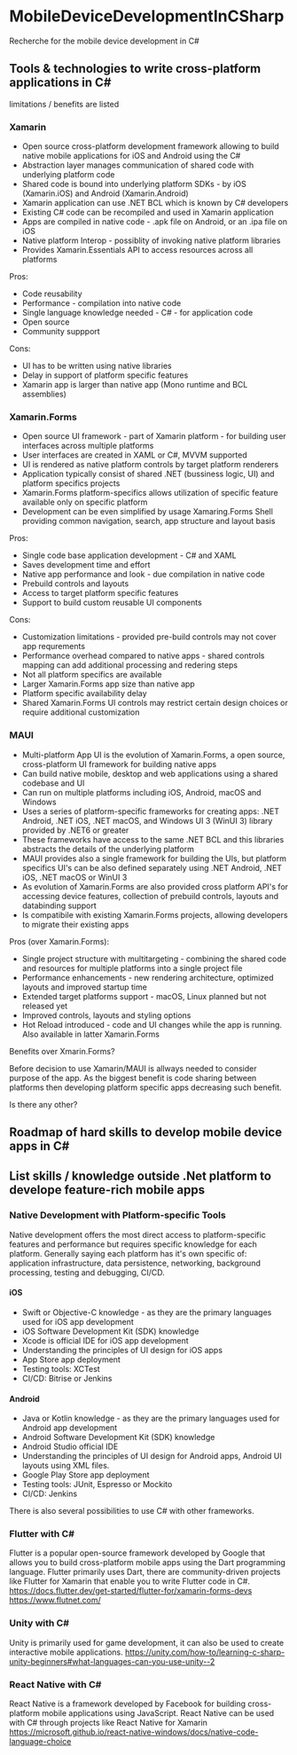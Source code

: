 # MobileDeviceDevelopmentInCSharp
Recherche for the mobile device development in C#

## Tools & technologies to write cross-platform applications in C# 
limitations / benefits are listed

### Xamarin
* Open source cross-platform development framework allowing to build native mobile applications for iOS and Android using the C#
* Abstraction layer manages communication of shared code with underlying platform code
* Shared code is bound into underlying platform SDKs - by iOS (Xamarin.iOS) and Android (Xamarin.Android)
* Xamarin application can use .NET BCL which is known by C# developers
* Existing C# code can be recompiled and used in Xamarin application
* Apps are compiled in native code - .apk file on Android, or an .ipa file on iOS
* Native platform Interop - possiblity of invoking native platform libraries
* Provides Xamarin.Essentials API to access resources across all platforms

Pros:
* Code reusability
* Performance - compilation into native code
* Single language knowledge needed - C# - for application code
* Open source
* Community suppport

Cons:
* UI has to be written using native libraries
* Delay in support of platform specific features
* Xamarin app is larger than native app (Mono runtime and BCL assemblies)

### Xamarin.Forms
* Open source UI framework - part of Xamarin platform - for building user interfaces across multiple platforms
* User interfaces are created in XAML or C#, MVVM supported
* UI is rendered as native platform controls by target platform renderers
* Application typically consist of shared .NET (bussiness logic, UI) and platform specifics projects
* Xamarin.Forms platform-specifics allows utilization of specific feature available only on specific platform
* Development can be even simplified by usage Xamaring.Forms Shell providing common navigation, search, app structure and layout basis

Pros:
* Single code base application development - C# and XAML
* Saves development time and effort
* Native app performance and look - due compilation in native code
* Prebuild controls and layouts
* Access to target platform specific features
* Support to build custom reusable UI components

Cons:
* Customization limitations - provided pre-build controls may not cover app requrements
* Performance overhead compared to native apps - shared controls mapping can add additional processing and redering steps
* Not all platform specifics are available
* Larger Xamarin.Forms app size than native app
* Platform specific availability delay
* Shared Xamarin.Forms UI controls may restrict certain design choices or require additional customization


### MAUI
* Multi-platform App UI is the evolution of Xamarin.Forms, a open source, cross-platform UI framework for building native apps
* Can build native mobile, desktop and web applications using a shared codebase and UI
* Can run on multiple platforms including iOS, Android, macOS and Windows
* Uses a series of platform-specific frameworks for creating apps: .NET Android, .NET iOS, .NET macOS, and Windows UI 3 (WinUI 3) library provided by .NET6 or greater
* These frameworks have access to the same .NET BCL and this libraries abstracts the details of the underlying platform
* MAUI provides also a single framework for building the UIs, but platform specifics UI's can be also defined separately using .NET Android, .NET iOS, .NET macOS or WinUI 3
* As evolution of Xamarin.Forms are also provided cross platform API's for accessing device features, collection of prebuild controls, layouts and databinding support
* Is compatibile with existing Xamarin.Forms projects, allowing developers to migrate their existing apps

Pros (over Xamarin.Forms):
* Single project structure with multitargeting - combining the shared code and resources for multiple platforms into a single project file
* Performance enhancements - new rendering architecture, optimized layouts and improved startup time
* Extended target platforms support - macOS, Linux planned but not released yet
* Improved controls, layouts and styling options
* Hot Reload introduced - code and UI changes while the app is running. Also available in latter Xamarin.Forms

Benefits over Xmarin.Forms?

Before decision to use Xamarin/MAUI is allways needed to consider purpose of the app.
As the biggest benefit is code sharing between platforms then developing platform specific apps decreasing such benefit.

Is there any other?

## Roadmap of hard skills to develop mobile device apps in C#

## List skills / knowledge outside .Net platform to develope feature-rich mobile apps

### Native Development with Platform-specific Tools
Native development offers the most direct access to platform-specific features and performance but requires specific knowledge for each platform.
Generally saying each platform has it's own specific of: application infrastructure, data persistence, networking, background processing, testing and debugging, CI/CD.

#### iOS
* Swift or Objective-C knowledge - as they are the primary languages used for iOS app development
* iOS Software Development Kit (SDK) knowledge
* Xcode is official IDE for iOS app development
* Understanding the principles of UI design for iOS apps
* App Store app deployment
* Testing tools: XCTest
* CI/CD: Bitrise or Jenkins
  
#### Android
* Java or Kotlin knowledge - as they are the primary languages used for Android app development
* Android Software Development Kit (SDK) knowledge
* Android Studio official IDE
* Understanding the principles of UI design for Android apps, Android UI layouts using XML files.
* Google Play Store app deployment
* Testing tools: JUnit, Espresso or Mockito
* CI/CD: Jenkins

There is also several possibilities to use C# with other frameworks.

### Flutter with C#
Flutter is a popular open-source framework developed by Google that allows you to build cross-platform mobile apps using the Dart programming language.
Flutter primarily uses Dart, there are community-driven projects like Flutter for Xamarin that enable you to write Flutter code in C#.
https://docs.flutter.dev/get-started/flutter-for/xamarin-forms-devs
https://www.flutnet.com/

### Unity with C#
Unity is primarily used for game development, it can also be used to create interactive mobile applications.
https://unity.com/how-to/learning-c-sharp-unity-beginners#what-languages-can-you-use-unity--2

### React Native with C#
React Native is a framework developed by Facebook for building cross-platform mobile applications using JavaScript.
React Native can be used with C# through projects like React Native for Xamarin
https://microsoft.github.io/react-native-windows/docs/native-code-language-choice
